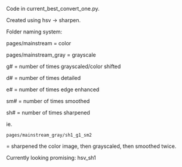 Code in current_best_convert_one.py.

Created using hsv -> sharpen.

Folder naming system:

pages/mainstream = color

pages/mainstream_gray = grayscale

g# = number of times grayscaled/color shifted

d# = number of times detailed

e# = number of times edge enhanced

sm# = number of times smoothed

sh# = number of times sharpened

ie.

```
pages/mainstream_gray/sh1_g1_sm2
```

= sharpened the color image, then grayscaled, then smoothed twice.


Currently looking promising: hsv_sh1
